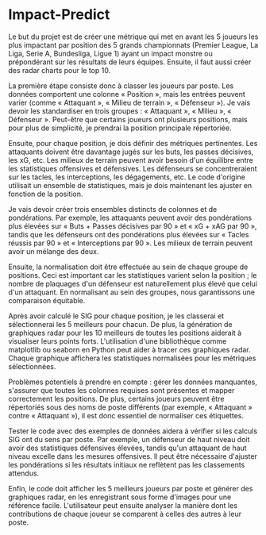 # Impact-Predict

Le but du projet est de créer une métrique qui met en avant les 5 joueurs les plus impactant par position des 5 grands championnats (Premier League, La Liga, Serie A, Bundesliga, Ligue 1) ayant un impact monstre ou prépondérant sur les résultats de leurs équipes. Ensuite, il faut aussi créer des radar charts pour le top 10.

La première étape consiste donc à classer les joueurs par poste. Les données comportent une colonne « Position », mais les entrées peuvent varier (comme « Attaquant », « Milieu de terrain », « Défenseur »). Je vais devoir les standardiser en trois groupes : « Attaquant », « Milieu », « Défenseur ». Peut-être que certains joueurs ont plusieurs positions, mais pour plus de simplicité, je prendrai la position principale répertoriée.

Ensuite, pour chaque position, je dois définir des métriques pertinentes. Les attaquants doivent être davantage jugés sur les buts, les passes décisives, les xG, etc. Les milieux de terrain peuvent avoir besoin d'un équilibre entre les statistiques offensives et défensives. Les défenseurs se concentreraient sur les tacles, les interceptions, les dégagements, etc. Le code d'origine utilisait un ensemble de statistiques, mais je dois maintenant les ajuster en fonction de la position.

Je vais devoir créer trois ensembles distincts de colonnes et de pondérations. Par exemple, les attaquants peuvent avoir des pondérations plus élevées sur « Buts + Passes décisives par 90 » et « xG + xAG par 90 », tandis que les défenseurs ont des pondérations plus élevées sur « Tacles réussis par 90 » et « Interceptions par 90 ». Les milieux de terrain peuvent avoir un mélange des deux.

Ensuite, la normalisation doit être effectuée au sein de chaque groupe de positions. Ceci est important car les statistiques varient selon la position ; le nombre de plaquages ​​d'un défenseur est naturellement plus élevé que celui d'un attaquant. En normalisant au sein des groupes, nous garantissons une comparaison équitable.

Après avoir calculé le SIG pour chaque position, je les classerai et sélectionnerai les 5 meilleurs pour chacun. De plus, la génération de graphiques radar pour les 10 meilleurs de toutes les positions aiderait à visualiser leurs points forts. L'utilisation d'une bibliothèque comme matplotlib ou seaborn en Python peut aider à tracer ces graphiques radar. Chaque graphique affichera les statistiques normalisées pour les métriques sélectionnées.

Problèmes potentiels à prendre en compte : gérer les données manquantes, s'assurer que toutes les colonnes requises sont présentes et mapper correctement les positions. De plus, certains joueurs peuvent être répertoriés sous des noms de poste différents (par exemple, « Attaquant » contre « Attaquant »), il est donc essentiel de normaliser ces étiquettes.

Tester le code avec des exemples de données aidera à vérifier si les calculs SIG ont du sens par poste. Par exemple, un défenseur de haut niveau doit avoir des statistiques défensives élevées, tandis qu'un attaquant de haut niveau excelle dans les mesures offensives. Il peut être nécessaire d'ajuster les pondérations si les résultats initiaux ne reflètent pas les classements attendus.

Enfin, le code doit afficher les 5 meilleurs joueurs par poste et générer des graphiques radar, en les enregistrant sous forme d'images pour une référence facile. L'utilisateur peut ensuite analyser la manière dont les contributions de chaque joueur se comparent à celles des autres à leur poste.
